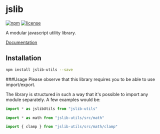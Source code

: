# jslib
[![npm](https://img.shields.io/npm/v/jslib-utils.svg)](https://www.npmjs.com/packagejslib-utils)
[![license](https://img.shields.io/npm/l/jslib-utils.svg)](https://www.npmjs.com/package/jslib-utils)

A modular javascript utility library.

[Documentation](https://glinkis.github.io/jslib/)

## Installation
```bash
npm install jslib-utils --save
```

###Usage
Please observe that this library requires you to be able to use import/export.

The library is structured in such a way that it's possible to import any module separately.
A few examples would be:
```js
import * as jslibUtils from "jslib-utils"
```
```js
import * as math from "jslib-utils/src/math"
```
```js
import { clamp } from "jslib-utils/src/math/clamp"
```
